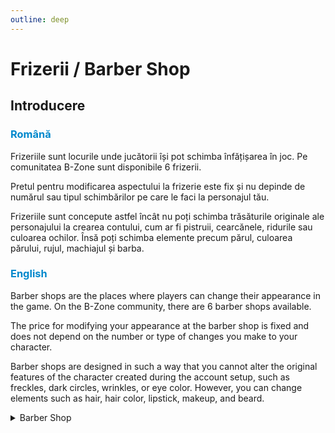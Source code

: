 ```yaml
---
outline: deep
---
```


# Frizerii / Barber Shop

## Introducere

### <span style="color: #0088CC">Română</span>

Frizeriile sunt locurile unde jucătorii își pot schimba înfățișarea în joc. Pe comunitatea B-Zone sunt disponibile 6 frizerii.

Pretul pentru modificarea aspectului la frizerie este fix și nu depinde de numărul sau tipul schimbărilor pe care le faci la personajul tău.

Frizeriile sunt concepute astfel încât nu poți schimba trăsăturile originale ale personajului la crearea contului, cum ar fi pistruii, cearcănele, ridurile sau culoarea ochilor. Însă poți schimba elemente precum părul, culoarea părului, rujul, machiajul și barba.

### <span style="color: #0088CC">English</span>

Barber shops are the places where players can change their appearance in the game. On the B-Zone community, there are 6 barber shops available.

The price for modifying your appearance at the barber shop is fixed and does not depend on the number or type of changes you make to your character. 

Barber shops are designed in such a way that you cannot alter the original features of the character created during the account setup, such as freckles, dark circles, wrinkles, or eye color. However, you can change elements such as hair, hair color, lipstick, makeup, and beard.

<details>
  <summary>Barber Shop</summary>
  <img src="https://v.b-zone.ro/images/wiki/barber.gif" alt="Barber">
</details>